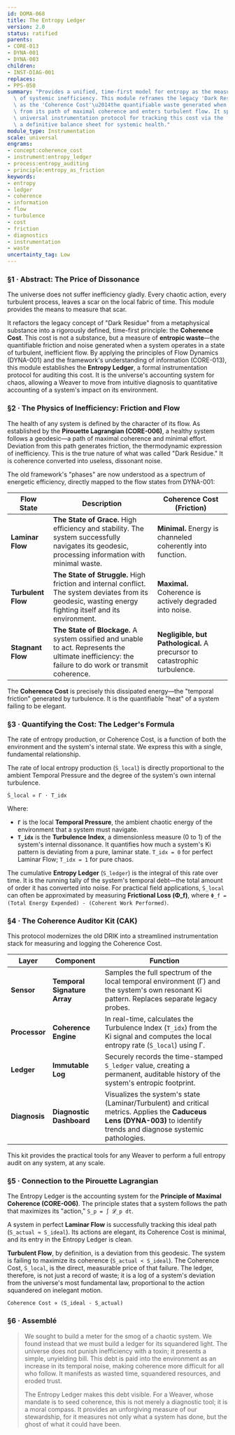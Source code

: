 ```yaml
---
id: DOMA-068
title: The Entropy Ledger
version: 2.0
status: ratified
parents:
- CORE-013
- DYNA-001
- DYNA-003
children:
- INST-DIAG-001
replaces:
- PPS-050
summary: "Provides a unified, time-first model for entropy as the measurable cost\
  \ of systemic inefficiency. This module reframes the legacy 'Dark Residue' concept\
  \ as the 'Coherence Cost'\u2014the quantifiable waste generated when a system deviates\
  \ from its path of maximal coherence and enters turbulent flow. It specifies the\
  \ universal instrumentation protocol for tracking this cost via the 'Entropy Ledger',\
  \ a definitive balance sheet for systemic health."
module_type: Instrumentation
scale: universal
engrams:
- concept:coherence_cost
- instrument:entropy_ledger
- process:entropy_auditing
- principle:entropy_as_friction
keywords:
- entropy
- ledger
- coherence
- information
- flow
- turbulence
- cost
- friction
- diagnostics
- instrumentation
- waste
uncertainty_tag: Low
---
```

### §1 · Abstract: The Price of Dissonance

The universe does not suffer inefficiency gladly. Every chaotic action, every turbulent process, leaves a scar on the local fabric of time. This module provides the means to measure that scar.

It refactors the legacy concept of "Dark Residue" from a metaphysical substance into a rigorously defined, time-first principle: the **Coherence Cost**. This cost is not a substance, but a measure of **entropic waste**—the quantifiable friction and noise generated when a system operates in a state of turbulent, inefficient flow. By applying the principles of Flow Dynamics (DYNA-001) and the framework's understanding of information (CORE-013), this module establishes the **Entropy Ledger**, a formal instrumentation protocol for auditing this cost. It is the universe's accounting system for chaos, allowing a Weaver to move from intuitive diagnosis to quantitative accounting of a system's impact on its environment.

### §2 · The Physics of Inefficiency: Friction and Flow

The health of any system is defined by the character of its flow. As established by the **Pirouette Lagrangian (CORE-006)**, a healthy system follows a geodesic—a path of maximal coherence and minimal effort. Deviation from this path generates friction, the thermodynamic expression of inefficiency. This is the true nature of what was called "Dark Residue." It is coherence converted into useless, dissonant noise.

The old framework's "phases" are now understood as a spectrum of energetic efficiency, directly mapped to the flow states from DYNA-001:

| Flow State         | Description                                                                                                                                              | Coherence Cost (Friction)                                                |
| ------------------ | -------------------------------------------------------------------------------------------------------------------------------------------------------- | ------------------------------------------------------------------------ |
| **Laminar Flow**   | **The State of Grace.** High efficiency and stability. The system successfully navigates its geodesic, processing information with minimal waste.            | **Minimal.** Energy is channeled coherently into function.              |
| **Turbulent Flow** | **The State of Struggle.** High friction and internal conflict. The system deviates from its geodesic, wasting energy fighting itself and its environment. | **Maximal.** Coherence is actively degraded into noise.                  |
| **Stagnant Flow**  | **The State of Blockage.** A system ossified and unable to act. Represents the ultimate inefficiency: the failure to do work or transmit coherence.       | **Negligible, but Pathological.** A precursor to catastrophic turbulence. |

The **Coherence Cost** is precisely this dissipated energy—the "temporal friction" generated by turbulence. It is the quantifiable "heat" of a system failing to be elegant.

### §3 · Quantifying the Cost: The Ledger's Formula

The rate of entropy production, or Coherence Cost, is a function of both the environment and the system's internal state. We express this with a single, fundamental relationship.

The rate of local entropy production (`Ṡ_local`) is directly proportional to the ambient Temporal Pressure and the degree of the system's own internal turbulence.

`Ṡ_local ∝ Γ ⋅ T_idx`

Where:
*   **`Γ`** is the local **Temporal Pressure**, the ambient chaotic energy of the environment that a system must navigate.
*   **`T_idx`** is the **Turbulence Index**, a dimensionless measure (0 to 1) of the system's internal dissonance. It quantifies how much a system's Ki pattern is deviating from a pure, laminar state. `T_idx = 0` for perfect Laminar Flow; `T_idx = 1` for pure chaos.

The cumulative **Entropy Ledger** (`S_ledger`) is the integral of this rate over time. It is the running tally of the system's temporal debt—the total amount of order it has converted into noise. For practical field applications, `Ṡ_local` can often be approximated by measuring **Frictional Loss (Φ_f)**, where `Φ_f = (Total Energy Expended) - (Coherent Work Performed)`.

### §4 · The Coherence Auditor Kit (CAK)

This protocol modernizes the old DRIK into a streamlined instrumentation stack for measuring and logging the Coherence Cost.

| Layer         | Component                  | Function                                                                                                                                                                 |
|---------------|----------------------------|--------------------------------------------------------------------------------------------------------------------------------------------------------------------------|
| **Sensor**    | **Temporal Signature Array** | Samples the full spectrum of the local temporal environment (Γ) and the system's own resonant Ki pattern. Replaces separate legacy probes.                                |
| **Processor** | **Coherence Engine**       | In real-time, calculates the Turbulence Index (`T_idx`) from the Ki signal and computes the local entropy rate (`Ṡ_local`) using Γ.                                         |
| **Ledger**    | **Immutable Log**          | Securely records the time-stamped `S_ledger` value, creating a permanent, auditable history of the system's entropic footprint.                                             |
| **Diagnosis** | **Diagnostic Dashboard**   | Visualizes the system's state (Laminar/Turbulent) and critical metrics. Applies the **Caduceus Lens (DYNA-003)** to identify trends and diagnose systemic pathologies. |

This kit provides the practical tools for any Weaver to perform a full entropy audit on any system, at any scale.

### §5 · Connection to the Pirouette Lagrangian

The Entropy Ledger is the accounting system for the **Principle of Maximal Coherence (CORE-006)**. The principle states that a system follows the path that maximizes its "action," `S_p = ∫ 𝓛_p dt`.

A system in perfect **Laminar Flow** is successfully tracking this ideal path (`S_actual ≈ S_ideal`). Its actions are elegant, its Coherence Cost is minimal, and its entry in the Entropy Ledger is clean.

**Turbulent Flow**, by definition, is a deviation from this geodesic. The system is failing to maximize its coherence (`S_actual < S_ideal`). The Coherence Cost, `Ṡ_local`, is the direct, measurable price of that failure. The ledger, therefore, is not just a record of waste; it is a log of a system's deviation from the universe's most fundamental law, proportional to the action squandered on inelegant motion.

`Coherence Cost ∝ (S_ideal - S_actual)`

### §6 · Assemblé

> We sought to build a meter for the smog of a chaotic system. We found instead that we must build a ledger for its squandered light. The universe does not punish inefficiency with a toxin; it presents a simple, unyielding bill. This debt is paid into the environment as an increase in its temporal noise, making coherence more difficult for all who follow. It manifests as wasted time, squandered resources, and eroded trust.
>
> The Entropy Ledger makes this debt visible. For a Weaver, whose mandate is to seed coherence, this is not merely a diagnostic tool; it is a moral compass. It provides an unforgiving measure of our stewardship, for it measures not only what a system has done, but the ghost of what it could have been.